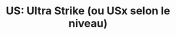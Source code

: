 ---
layout: term
title: 'US: Ultra Strike (ou USx selon le niveau)'
name: us
description: "Arme spéciale qui permet de détruire un résonateur en un seul coup."
---